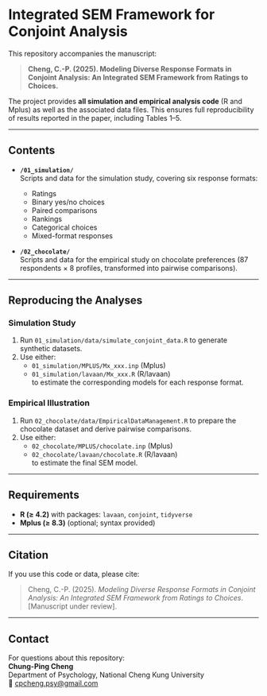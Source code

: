 # Integrated SEM Framework for Conjoint Analysis

This repository accompanies the manuscript:  

> **Cheng, C.-P. (2025). Modeling Diverse Response Formats in Conjoint Analysis: An Integrated SEM Framework from Ratings to Choices.**

The project provides **all simulation and empirical analysis code** (R and Mplus) as well as the associated data files. This ensures full reproducibility of results reported in the paper, including Tables 1–5.

---

## Contents

- **`/01_simulation/`**  
  Scripts and data for the simulation study, covering six response formats:
  - Ratings  
  - Binary yes/no choices  
  - Paired comparisons  
  - Rankings  
  - Categorical choices  
  - Mixed-format responses  

- **`/02_chocolate/`**  
  Scripts and data for the empirical study on chocolate preferences (87 respondents × 8 profiles, transformed into pairwise comparisons).  

---

## Reproducing the Analyses

### Simulation Study

1. Run `01_simulation/data/simulate_conjoint_data.R` to generate synthetic datasets.  
2. Use either:
   - `01_simulation/MPLUS/Mx_xxx.inp` (Mplus)  
   - `01_simulation/lavaan/Mx_xxx.R` (R/lavaan)  
   to estimate the corresponding models for each response format.

### Empirical Illustration

1. Run `02_chocolate/data/EmpiricalDataManagement.R` to prepare the chocolate dataset and derive pairwise comparisons.  
2. Use either:
   - `02_chocolate/MPLUS/chocolate.inp` (Mplus)  
   - `02_chocolate/lavaan/chocolate.R` (R/lavaan)  
   to estimate the final SEM model.

---


## Requirements

- **R (≥ 4.2)** with packages: `lavaan`, `conjoint`, `tidyverse`  
- **Mplus (≥ 8.3)** (optional; syntax provided)  

---

## Citation

If you use this code or data, please cite:

> Cheng, C.-P. (2025). *Modeling Diverse Response Formats in Conjoint Analysis: An Integrated SEM Framework from Ratings to Choices*. [Manuscript under review].

---

## Contact

For questions about this repository:  
**Chung-Ping Cheng**  
Department of Psychology, National Cheng Kung University  
📧 cpcheng.psy@gmail.com  
